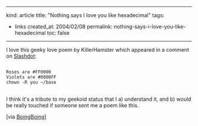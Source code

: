 -----
kind: article
title: "Nothing says I love you like hexadecimal"
tags:
- links
created_at: 2004/02/08
permalink: nothing-says-i-love-you-like-hexadecimal
toc: false
-----

<p>I love this geeky love poem by KillerHamster which appeared in a comment on <a href="http://slashdot.org/comments.pl?sid=95822&cid=8213745" title="What to get my geek for Valentine's Day?">Slashdot</a>:</p>
<pre>
<code>
Roses are #FF0000
Violets are #0000FF
chown -R you ~/base
</code>
</pre>
<p>I think it's a tribute to my geekoid status that I a) understand it, and b) would be really touched if someone sent me a poem like this.</p>
<p>[via <a href="http://boingboing.net/" title="BoingBoing">BoingBoing</a>]</p>


